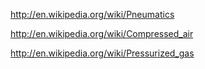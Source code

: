 http://en.wikipedia.org/wiki/Pneumatics

http://en.wikipedia.org/wiki/Compressed_air

http://en.wikipedia.org/wiki/Pressurized_gas
